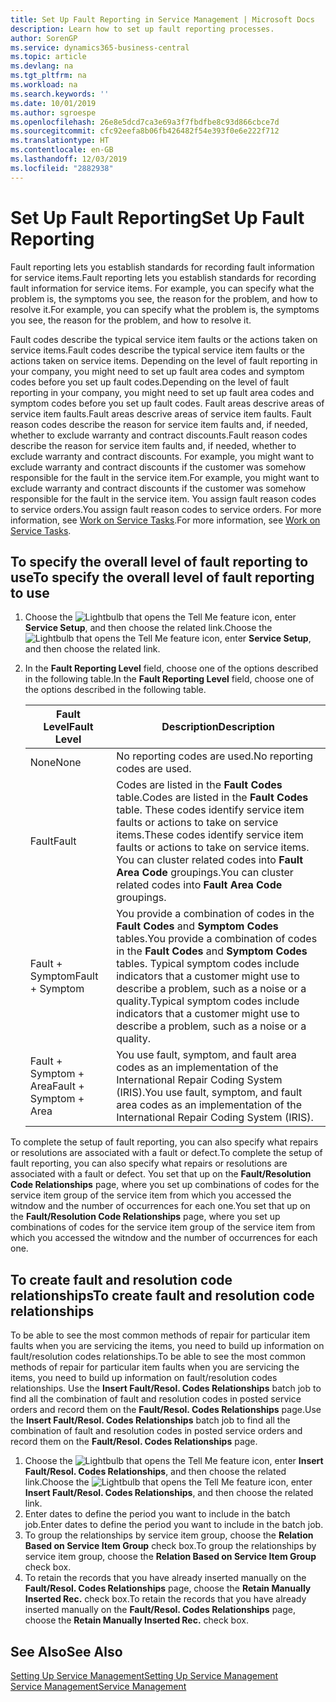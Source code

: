 ```yaml
---
title: Set Up Fault Reporting in Service Management | Microsoft Docs
description: Learn how to set up fault reporting processes.
author: SorenGP
ms.service: dynamics365-business-central
ms.topic: article
ms.devlang: na
ms.tgt_pltfrm: na
ms.workload: na
ms.search.keywords: ''
ms.date: 10/01/2019
ms.author: sgroespe
ms.openlocfilehash: 26e8e5dcd7ca3e69a3f7fbdfbe8c93d866cbce7d
ms.sourcegitcommit: cfc92eefa8b06fb426482f54e393f0e6e222f712
ms.translationtype: HT
ms.contentlocale: en-GB
ms.lasthandoff: 12/03/2019
ms.locfileid: "2882938"
---
```

# <a name="set-up-fault-reporting"></a><span data-ttu-id="4936a-103">Set Up Fault Reporting</span><span class="sxs-lookup"><span data-stu-id="4936a-103">Set Up Fault Reporting</span></span>
<span data-ttu-id="4936a-104">Fault reporting lets you establish standards for recording fault information for service items.</span><span class="sxs-lookup"><span data-stu-id="4936a-104">Fault reporting lets you establish standards for recording fault information for service items.</span></span> <span data-ttu-id="4936a-105">For example, you can specify what the problem is, the symptoms you see, the reason for the problem, and how to resolve it.</span><span class="sxs-lookup"><span data-stu-id="4936a-105">For example, you can specify what the problem is, the symptoms you see, the reason for the problem, and how to resolve it.</span></span>  

<span data-ttu-id="4936a-106">Fault codes describe the typical service item faults or the actions taken on service items.</span><span class="sxs-lookup"><span data-stu-id="4936a-106">Fault codes describe the typical service item faults or the actions taken on service items.</span></span> <span data-ttu-id="4936a-107">Depending on the level of fault reporting in your company, you might need to set up fault area codes and symptom codes before you set up fault codes.</span><span class="sxs-lookup"><span data-stu-id="4936a-107">Depending on the level of fault reporting in your company, you might need to set up fault area codes and symptom codes before you set up fault codes.</span></span> <span data-ttu-id="4936a-108">Fault areas descrive areas of service item faults.</span><span class="sxs-lookup"><span data-stu-id="4936a-108">Fault areas descrive areas of service item faults.</span></span> <span data-ttu-id="4936a-109">Fault reason codes describe the reason for service item faults and, if needed, whether to exclude warranty and contract discounts.</span><span class="sxs-lookup"><span data-stu-id="4936a-109">Fault reason codes describe the reason for service item faults and, if needed, whether to exclude warranty and contract discounts.</span></span> <span data-ttu-id="4936a-110">For example, you might want to exclude warranty and contract discounts if the customer was somehow responsible for the fault in the service item.</span><span class="sxs-lookup"><span data-stu-id="4936a-110">For example, you might want to exclude warranty and contract discounts if the customer was somehow responsible for the fault in the service item.</span></span> <span data-ttu-id="4936a-111">You assign fault reason codes to service orders.</span><span class="sxs-lookup"><span data-stu-id="4936a-111">You assign fault reason codes to service orders.</span></span> <span data-ttu-id="4936a-112">For more information, see [Work on Service Tasks](service-how-to-work-on-service-tasks.md).</span><span class="sxs-lookup"><span data-stu-id="4936a-112">For more information, see [Work on Service Tasks](service-how-to-work-on-service-tasks.md).</span></span>  

## <a name="to-specify-the-overall-level-of-fault-reporting-to-use"></a><span data-ttu-id="4936a-113">To specify the overall level of fault reporting to use</span><span class="sxs-lookup"><span data-stu-id="4936a-113">To specify the overall level of fault reporting to use</span></span>
1. <span data-ttu-id="4936a-114">Choose the ![Lightbulb that opens the Tell Me feature](media/ui-search/search_small.png "Tell me what you want to do") icon, enter **Service Setup**, and then choose the related link.</span><span class="sxs-lookup"><span data-stu-id="4936a-114">Choose the ![Lightbulb that opens the Tell Me feature](media/ui-search/search_small.png "Tell me what you want to do") icon, enter **Service Setup**, and then choose the related link.</span></span>
2. <span data-ttu-id="4936a-115">In the **Fault Reporting Level** field, choose one of the options described in the following table.</span><span class="sxs-lookup"><span data-stu-id="4936a-115">In the **Fault Reporting Level** field, choose one of the options described in the following table.</span></span>  

    |<span data-ttu-id="4936a-116">**Fault Level**</span><span class="sxs-lookup"><span data-stu-id="4936a-116">**Fault Level**</span></span>|<span data-ttu-id="4936a-117">**Description**</span><span class="sxs-lookup"><span data-stu-id="4936a-117">**Description**</span></span>|  
    |------------|-------------|  
    |<span data-ttu-id="4936a-118">None</span><span class="sxs-lookup"><span data-stu-id="4936a-118">None</span></span> | <span data-ttu-id="4936a-119">No reporting codes are used.</span><span class="sxs-lookup"><span data-stu-id="4936a-119">No reporting codes are used.</span></span>|  
    |<span data-ttu-id="4936a-120">Fault</span><span class="sxs-lookup"><span data-stu-id="4936a-120">Fault</span></span> | <span data-ttu-id="4936a-121">Codes are listed in the **Fault Codes** table.</span><span class="sxs-lookup"><span data-stu-id="4936a-121">Codes are listed in the **Fault Codes** table.</span></span> <span data-ttu-id="4936a-122">These codes identify service item faults or actions to take on service items.</span><span class="sxs-lookup"><span data-stu-id="4936a-122">These codes identify service item faults or actions to take on service items.</span></span> <span data-ttu-id="4936a-123">You can cluster related codes into **Fault Area Code** groupings.</span><span class="sxs-lookup"><span data-stu-id="4936a-123">You can cluster related codes into **Fault Area Code** groupings.</span></span>|  
    |<span data-ttu-id="4936a-124">Fault + Symptom</span><span class="sxs-lookup"><span data-stu-id="4936a-124">Fault + Symptom</span></span> | <span data-ttu-id="4936a-125">You provide a combination of codes in the **Fault Codes** and **Symptom Codes** tables.</span><span class="sxs-lookup"><span data-stu-id="4936a-125">You provide a combination of codes in the **Fault Codes** and **Symptom Codes** tables.</span></span> <span data-ttu-id="4936a-126">Typical symptom codes include indicators that a customer might use to describe a problem, such as a noise or a quality.</span><span class="sxs-lookup"><span data-stu-id="4936a-126">Typical symptom codes include indicators that a customer might use to describe a problem, such as a noise or a quality.</span></span>|  
    |<span data-ttu-id="4936a-127">Fault + Symptom + Area</span><span class="sxs-lookup"><span data-stu-id="4936a-127">Fault + Symptom + Area</span></span> | <span data-ttu-id="4936a-128">You use fault, symptom, and fault area codes as an implementation of the International Repair Coding System (IRIS).</span><span class="sxs-lookup"><span data-stu-id="4936a-128">You use fault, symptom, and fault area codes as an implementation of the International Repair Coding System (IRIS).</span></span>|  

<span data-ttu-id="4936a-129">To complete the setup of fault reporting, you can also specify what repairs or resolutions are associated with a fault or defect.</span><span class="sxs-lookup"><span data-stu-id="4936a-129">To complete the setup of fault reporting, you can also specify what repairs or resolutions are associated with a fault or defect.</span></span> <span data-ttu-id="4936a-130">You set that up on the **Fault/Resolution Code Relationships** page, where you set up combinations of codes for the service item group of the service item from which you accessed the witndow and the number of occurrences for each one.</span><span class="sxs-lookup"><span data-stu-id="4936a-130">You set that up on the **Fault/Resolution Code Relationships** page, where you set up combinations of codes for the service item group of the service item from which you accessed the witndow and the number of occurrences for each one.</span></span>

## <a name="to-create-fault-and-resolution-code-relationships"></a><span data-ttu-id="4936a-131">To create fault and resolution code relationships</span><span class="sxs-lookup"><span data-stu-id="4936a-131">To create fault and resolution code relationships</span></span>
<!--this needs to go in a working with topic-->
<span data-ttu-id="4936a-132"> To be able to see the most common methods of repair for particular item faults when you are servicing the items, you need to build up information on fault/resolution codes relationships.</span><span class="sxs-lookup"><span data-stu-id="4936a-132">To be able to see the most common methods of repair for particular item faults when you are servicing the items, you need to build up information on fault/resolution codes relationships.</span></span> <span data-ttu-id="4936a-133">Use the **Insert Fault/Resol. Codes Relationships** batch job to find all the combination of fault and resolution codes in posted service orders and record them on the **Fault/Resol. Codes Relationships** page.</span><span class="sxs-lookup"><span data-stu-id="4936a-133">Use the **Insert Fault/Resol. Codes Relationships** batch job to find all the combination of fault and resolution codes in posted service orders and record them on the **Fault/Resol. Codes Relationships** page.</span></span>

1. <span data-ttu-id="4936a-134">Choose the ![Lightbulb that opens the Tell Me feature](media/ui-search/search_small.png "Tell me what you want to do") icon, enter **Insert Fault/Resol. Codes Relationships**, and then choose the related link.</span><span class="sxs-lookup"><span data-stu-id="4936a-134">Choose the ![Lightbulb that opens the Tell Me feature](media/ui-search/search_small.png "Tell me what you want to do") icon, enter **Insert Fault/Resol. Codes Relationships**, and then choose the related link.</span></span>  
2. <span data-ttu-id="4936a-135">Enter dates to define the period you want to include in the batch job.</span><span class="sxs-lookup"><span data-stu-id="4936a-135">Enter dates to define the period you want to include in the batch job.</span></span>  
3. <span data-ttu-id="4936a-136">To group the relationships by service item group, choose the **Relation Based on Service Item Group** check box.</span><span class="sxs-lookup"><span data-stu-id="4936a-136">To group the relationships by service item group, choose the **Relation Based on Service Item Group** check box.</span></span>  
4. <span data-ttu-id="4936a-137">To retain the records that you have already inserted manually on the **Fault/Resol. Codes Relationships** page, choose the **Retain Manually Inserted Rec.** check box.</span><span class="sxs-lookup"><span data-stu-id="4936a-137">To retain the records that you have already inserted manually on the **Fault/Resol. Codes Relationships** page, choose the **Retain Manually Inserted Rec.** check box.</span></span>  

## <a name="see-also"></a><span data-ttu-id="4936a-138">See Also</span><span class="sxs-lookup"><span data-stu-id="4936a-138">See Also</span></span>
[<span data-ttu-id="4936a-139">Setting Up Service Management</span><span class="sxs-lookup"><span data-stu-id="4936a-139">Setting Up Service Management</span></span>](service-setup-service.md)  
[<span data-ttu-id="4936a-140">Service Management</span><span class="sxs-lookup"><span data-stu-id="4936a-140">Service Management</span></span>](service-service.md)  
